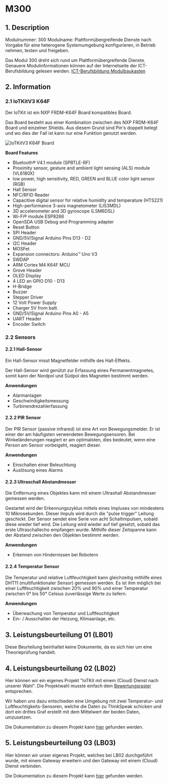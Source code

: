 # M300
## 1. Description
Modulnummer:    300
Modulname:      Plattformübergreifende Dienste nach Vorgabe für eine heterogene Systemumgebung konfigurieren, in Betrieb nehmen, testen und freigeben.

Das Modul 300 dreht sich rund um Plattformübergreifende Dienste. Genauere Modulinformationen können auf der Internetseite der ICT-Berufsbildung gelesen werden.
[ICT-Berufsbildung Modulbaukasten](https://cf.ict-berufsbildung.ch/modules.php?name=Mbk&a=20101&cmodnr=300&noheader=1)

## 2. Information

### 2.1 IoTKitV3 K64F
Der IoTKit ist ein NXP FRDM-K64F Board kompatibles Board.

Das Board besteht aus einer Kombination zwischen des NXP FRDM-K64F Board und einzelner Shields. Aus diesem Grund sind Pin's doppelt belegt und wo dies der Fall ist kann nur eine Funktion genutzt werden.

![IoTKitV3 K64F Board](IoTKit.png)

**Board Features**
- Bluetooth® V4.1 module (SPBTLE-RF)
- Proximity sensor, gesture and ambient light sensing (ALS) module (VL6180X)
- low power, high sensitivity, RED, GREEN and BLUE color light sensor (RGB)
- Hall Sensor
- NFC/RFID Reader
- Capacitive digital sensor for relative humidity and temperature (HTS221)
- High-performance 3-axis magnetometer (LIS3MDL)
- 3D accelerometer and 3D gyroscope (LSM6DSL)
- Wi-Fi® module ESP8266
- OpenSDA USB Debug and Programming adapter
- Reset Button
- SPI Header
- GND/5V/Signal Arduino Pins D13 - D2
- I2C Header
- MOSFet
- Expansion connectors: Arduino™ Uno V3
- SWDAP
- ARM Cortex M4 K64F MCU
- Grove Header
- OLED Display
- 4 LED an GPIO D10 - D13
- H-Bridge
- Buzzer
- Stepper Driver
- 12 Volt Power Supply
- Charger 5V from batt.
- GND/5V/Signal Arduino Pins A0 - A5
- UART Header
- Encoder Switch

### 2.2 Sensors

#### 2.2.1 Hall-Sensor
Ein Hall-Sensor misst Magnetfelder mithilfe des Hall-Effekts. 

Der Hall-Sensor wird genützt zur Erfassung eines Permanentmagnetes, somit kann der Nordpol und Südpol des Magneten bestimmt werden.

**Anwendungen**
- Alarmanlagen
- Geschwindigkeitsmessung
- Turbinendrezahlerfassung

#### 2.2.2 PIR Sensor
Der PIR Sensor (passive infrared) ist eine Art von Bewegungsmelder. Er ist einer der am häufigsten verwendeten Bewegungsensoren. Bei Winkeländerungen reagiert er am optimalsten, dies bedeutet, wenn eine Person am Sensor vorbeigeht, reagiert dieser.

**Anwendungen**
- Einschalten einer Beleuchtung
- Auslösung eines Alarms
  
#### 2.2.3 Ultraschall Abstandmesser
Die Entfernung eines Objektes kann mit einem Ultrashall Abstandmesser gemessen werden.

Gestartet wird der Erkennungszyklus mittels eines Impluses von mindestens 10 Mikrosekunden. Dieser Impuls wird durch die "pulse trigger" Leitung geschickt. Der Sensor sendet eine Serie von acht Schaltimpulsen, sobald diese wieder tief wird. Die Leitung wird wieder auf tief gesetzt, sobald das erste Ultraschallecho empfangen wurde. Mithilfe dieser Zeitspanne kann der Abstand zwischen den Objekten bestimmt werden.

**Anwendungen**
- Erkennen von Hindernissen bei Robotern

#### 2.2.4 Temperatur Sensor
Die Temperatur und relative Luftfeuchtigkeit kann gleichzeitig mithilfe eines DHT11 (multifunktionaler Sensor) gemessen werden. Es ist ihm möglich bei einer Luftfeuchtigkeit zwischen 20% und 90% und einer Temperatur zwischen 0° bis 50° Celsius zuverlässige Werte zu liefern.

**Anwendungen**
- Überwachung von Temperatur und Luftfeuchtigkeit
- Ein- / Ausschalten der Heizung, Klimaanlage, etc.

## 3. Leistungsbeurteilung 01 (LB01)
Diese Beurteilung beinhaltet keine Dokumente, da es sich hier um eine Theorieprüfung handelt.

## 4. Leistungsbeurteilung 02 (LB02)
Hier können wir ein eigenes Projekt "IoTKit mit einem (Cloud) Dienst nach unserer Wahl". Die Projektwahl musste einfach dem [Bewertungsraster](https://bscw.tbz.ch/bscw/bscw.cgi/31351309?op=preview&back_url=31350371) entsprechen.

Wir haben uns dazu entschieden eine Umgebung mit zwei Temperatur- und Luftfeuchtigkeits-Sensoren, welche die Daten zu ThinkSpeak schicken und dort ein drittes Graf erstellt mit dem Mittelwert der beiden Daten, umzusetzen.

Die Dokumentation zu diesem Projekt kann [hier](https://github.com/Wind-net/M242-IOT/tree/master/lb02) gefunden werden.

## 5. Leistungsbeurteilung 03 (LB03)
Hier können wir unser eigenes Projekt, welches bei LB02 durchgeführt wurde, mit einem Gateway erweitern und den Gateway mit einem (Cloud) Dienst verbinden.

Die Dokumentation zu diesem Projekt kann [hier](https://github.com/Wind-net/M242-IOT/tree/master/lb03) gefunden werden.
